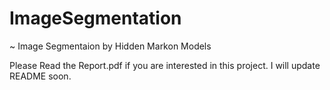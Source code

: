 # ImageSegmentation
~ Image Segmentaion by Hidden Markon Models

Please Read the Report.pdf if you are interested in this project.
I will update README soon.
